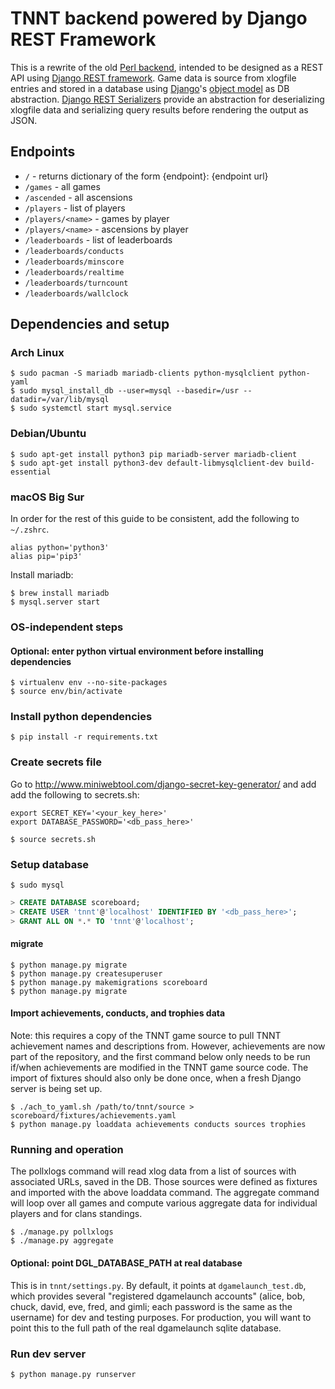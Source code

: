 # TNNT backend powered by Django REST Framework
This is a rewrite of the old
[Perl backend](https://github.com/tnnt-devteam/tnnt-backend), intended to be
designed as a REST API using
[Django REST framework](https://www.django-rest-framework.org/). Game data is
source from xlogfile entries and stored in a database using
[Django](https://www.djangoproject.com/)'s
[object model](https://docs.djangoproject.com/en/3.2/topics/db/models/) as DB
abstraction.
[Django REST Serializers](https://www.django-rest-framework.org/api-guide/serializers/)
provide an abstraction for deserializing xlogfile data and serializing query
results before rendering the output as JSON.

## Endpoints
 - `/` - returns dictionary of the form {endpoint}: {endpoint url}
 - `/games` - all games
 - `/ascended` - all ascensions
 - `/players` - list of players
 - `/players/<name>` - games by player <name>
 - `/players/<name>` - ascensions by player <name>
 - `/leaderboards` - list of leaderboards
 - `/leaderboards/conducts`
 - `/leaderboards/minscore`
 - `/leaderboards/realtime`
 - `/leaderboards/turncount`
 - `/leaderboards/wallclock`

## Dependencies and setup

### Arch Linux
```shell
$ sudo pacman -S mariadb mariadb-clients python-mysqlclient python-yaml
$ sudo mysql_install_db --user=mysql --basedir=/usr --datadir=/var/lib/mysql
$ sudo systemctl start mysql.service
```

### Debian/Ubuntu
```shell
$ sudo apt-get install python3 pip mariadb-server mariadb-client
$ sudo apt-get install python3-dev default-libmysqlclient-dev build-essential
```

### macOS Big Sur
In order for the rest of this guide to be consistent, add the following to `~/.zshrc`.
```shell
alias python='python3'
alias pip='pip3'
```
Install mariadb:
```shell
$ brew install mariadb
$ mysql.server start
```

### OS-independent steps
#### Optional: enter python virtual environment before installing dependencies
```shell
$ virtualenv env --no-site-packages
$ source env/bin/activate
```

### Install python dependencies
`$ pip install -r requirements.txt`

### Create secrets file
Go to http://www.miniwebtool.com/django-secret-key-generator/ and add add the
following to secrets.sh:
```shell
export SECRET_KEY='<your_key_here>'
export DATABASE_PASSWORD='<db_pass_here>'
```
`$ source secrets.sh`

### Setup database
`$ sudo mysql`
```sql
> CREATE DATABASE scoreboard;
> CREATE USER 'tnnt'@'localhost' IDENTIFIED BY '<db_pass_here>';
> GRANT ALL ON *.* TO 'tnnt'@'localhost';
```
#### migrate
```shell
$ python manage.py migrate
$ python manage.py createsuperuser
$ python manage.py makemigrations scoreboard
$ python manage.py migrate
```

#### Import achievements, conducts, and trophies data
Note: this requires a copy of the TNNT game source to pull TNNT achievement
names and descriptions from. However, achievements are now part of the repository,
and the first command below only needs to be run if/when achievements are modified
in the TNNT game source code. The import of fixtures should also only be done once,
when a fresh Django server is being set up.
```shell
$ ./ach_to_yaml.sh /path/to/tnnt/source > scoreboard/fixtures/achievements.yaml
$ python manage.py loaddata achievements conducts sources trophies
```

### Running and operation
The pollxlogs command will read xlog data from a list of sources with associated URLs,
saved in the DB. Those sources were defined as fixtures and imported with the above
loaddata command. The aggregate command will loop over all games and compute various
aggregate data for individual players and for clans standings.
```shell
$ ./manage.py pollxlogs
$ ./manage.py aggregate
```

#### Optional: point DGL\_DATABASE\_PATH at real database
This is in `tnnt/settings.py`. By default, it points at `dgamelaunch_test.db`,
which provides several "registered dgamelaunch accounts" (alice, bob, chuck,
david, eve, fred, and gimli; each password is the same as the username) for
dev and testing purposes. For production, you will want to point this to the
full path of the real dgamelaunch sqlite database.

### Run dev server
`$ python manage.py runserver`
